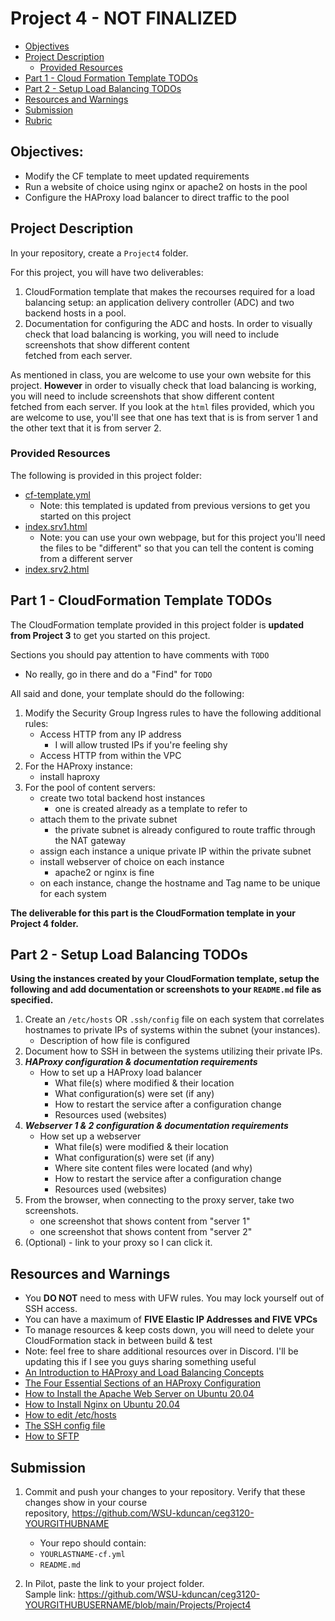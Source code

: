 # Project 4 - NOT FINALIZED

- [Objectives](#Objectives)
- [Project Description](#Project-Description)
  - [Provided Resources](#Provided-Resources)
- [Part 1 - Cloud Formation Template TODOs](#Part-1---Cloud-Formation-Template-TODOs)
- [Part 2 - Setup Load Balancing TODOs](#Part-2---Setup-Load-Balancing-TODOs)
- [Resources and Warnings](#Resources-and-Warnings)
- [Submission](#Submission)
- [Rubric](Rubric.md)

## Objectives:

- Modify the CF template to meet updated requirements
- Run a website of choice using nginx or apache2 on hosts in the pool
- Configure the HAProxy load balancer to direct traffic to the pool

## Project Description

In your repository, create a `Project4` folder.

For this project, you will have two deliverables:

1. CloudFormation template that makes the recourses required for a load balancing setup: an application delivery controller (ADC) and two backend hosts in a pool.
2. Documentation for configuring the ADC and hosts. In order to visually check that load balancing is working, you will need to include screenshots that show different content  
   fetched from each server.

As mentioned in class, you are welcome to use your own website for this project. **However** in order to visually check that load balancing is working, you will need to include screenshots that show different content  
fetched from each server. If you look at the `html` files provided, which you are welcome to use, you'll see that one has text that is is from server 1 and the other text that it is from server 2.

### Provided Resources

The following is provided in this project folder:

- [cf-template.yml](cf-template.yml)
  - Note: this templated is updated from previous versions to get you started on this project
- [index.srv1.html](index.srv1.html)
  - Note: you can use your own webpage, but for this project you'll need the files to be "different" so that you can tell the content is coming from a different server
- [index.srv2.html](index.srv2.html)

## Part 1 - CloudFormation Template TODOs

The CloudFormation template provided in this project folder is **updated from Project 3** to get you started on this project.

Sections you should pay attention to have comments with `TODO`

- No really, go in there and do a "Find" for `TODO`

All said and done, your template should do the following:

1. Modify the Security Group Ingress rules to have the following additional rules:
   - Access HTTP from any IP address
     - I will allow trusted IPs if you're feeling shy
   - Access HTTP from within the VPC
2. For the HAProxy instance:
   - install haproxy
3. For the pool of content servers:
   - create two total backend host instances
     - one is created already as a template to refer to
   - attach them to the private subnet
     - the private subnet is already configured to route traffic through the NAT gateway
   - assign each instance a unique private IP within the private subnet
   - install webserver of choice on each instance
     - apache2 or nginx is fine
   - on each instance, change the hostname and Tag name to be unique for each system

**The deliverable for this part is the CloudFormation template in your Project 4 folder.**

## Part 2 - Setup Load Balancing TODOs

**Using the instances created by your CloudFormation template, setup the following and add documentation or screenshots to your `README.md` file as specified.**

1. Create an `/etc/hosts` OR `.ssh/config` file on each system that correlates hostnames to private IPs of systems within the subnet (your instances).
   - Description of how file is configured
2. Document how to SSH in between the systems utilizing their private IPs.
3. **_HAProxy configuration & documentation requirements_**
   - How to set up a HAProxy load balancer
     - What file(s) where modified & their location
     - What configuration(s) were set (if any)
     - How to restart the service after a configuration change
     - Resources used (websites)
4. **_Webserver 1 & 2 configuration & documentation requirements_**
   - How set up a webserver
     - What file(s) were modified & their location
     - What configuration(s) were set (if any)
     - Where site content files were located (and why)
     - How to restart the service after a configuration change
     - Resources used (websites)
5. From the browser, when connecting to the proxy server, take two screenshots.
   - one screenshot that shows content from "server 1"
   - one screenshot that shows content from "server 2"
6. (Optional) - link to your proxy so I can click it.

## Resources and Warnings

- You **DO NOT** need to mess with UFW rules. You may lock yourself out of SSH access.
- You can have a maximum of **FIVE Elastic IP Addresses and FIVE VPCs**
- To manage resources & keep costs down, you will need to delete your CloudFormation stack in between build & test
- Note: feel free to share additional resources over in Discord. I'll be updating this if I see you guys sharing something useful
- [An Introduction to HAProxy and Load Balancing Concepts](https://www.digitalocean.com/community/tutorials/an-introduction-to-haproxy-and-load-balancing-concepts)
- [The Four Essential Sections of an HAProxy Configuration](https://www.haproxy.com/blog/the-four-essential-sections-of-an-haproxy-configuration/)
- [How to Install the Apache Web Server on Ubuntu 20.04](https://www.digitalocean.com/community/tutorials/how-to-install-the-apache-web-server-on-ubuntu-20-04)
- [How to Install Nginx on Ubuntu 20.04](https://www.digitalocean.com/community/tutorials/how-to-install-nginx-on-ubuntu-20-04)
- [How to edit /etc/hosts](https://linuxize.com/post/how-to-edit-your-hosts-file/)
- [The SSH config file](https://linuxize.com/post/using-the-ssh-config-file/)
- [How to SFTP](https://www.digitalocean.com/community/tutorials/how-to-use-sftp-to-securely-transfer-files-with-a-remote-server)

## Submission

1. Commit and push your changes to your repository. Verify that these changes show in your course  
   repository, https://github.com/WSU-kduncan/ceg3120-YOURGITHUBNAME

   - Your repo should contain:
   - `YOURLASTNAME-cf.yml`
   - `README.md`

2. In Pilot, paste the link to your project folder.  
   Sample link: https://github.com/WSU-kduncan/ceg3120-YOURGITHUBUSERNAME/blob/main/Projects/Project4
